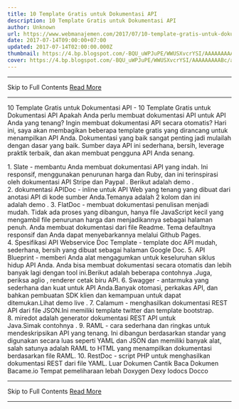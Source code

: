 ```yaml
---
title: 10 Template Gratis untuk Dokumentasi API
description: 10 Template Gratis untuk Dokumentasi API
author: Unknown
url: https://www.webmanajemen.com/2017/07/10-template-gratis-untuk-dokumentasi-api.html
date: 2017-07-14T09:00:00+07:00
updated: 2017-07-14T02:00:00.000Z
thumbnail: https://4.bp.blogspot.com/-BQU_uWPJuPE/WWUSXvcrYSI/AAAAAAAAABc/aB-OuOg_gfMhS2VUZUWkzeWq3UGOyKjkwCLcBGAs/s320/images.png
cover: https://4.bp.blogspot.com/-BQU_uWPJuPE/WWUSXvcrYSI/AAAAAAAAABc/aB-OuOg_gfMhS2VUZUWkzeWq3UGOyKjkwCLcBGAs/s320/images.png
---
```


<hr/> Skip to Full Contents <a href="https://www.webmanajemen.com/2017/07/10-template-gratis-untuk-dokumentasi-api.html" rel="follow" class="button" id="read-more">Read More</a> <hr/> 10 Template Gratis untuk Dokumentasi API - 10 Template Gratis untuk Dokumentasi API Apakah Anda perlu membuat dokumentasi API untuk API Anda yang tenang? Ingin membuat dokumentasi API secara otomatis? Hari ini, saya akan membagikan beberapa template gratis yang dirancang untuk menampilkan API Anda. Dokumentasi yang baik sangat penting jadi mulailah dengan dasar yang baik. Sumber daya API ini sederhana, bersih, leverage praktik terbaik, dan akan membuat pengguna API Anda senang.

1. Slate - membantu Anda membuat dokumentasi API yang indah. Ini responsif, menggunakan penurunan harga dan Ruby, dan ini terinspirasi oleh dokumentasi API Stripe dan Paypal . Berikut adalah demo .
2. dokumentasi APIDoc - inline untuk API Web yang tenang yang dibuat dari anotasi API di kode sumber Anda.Temanya adalah 2 kolom dan ini adalah demo .
3. FlatDoc - membuat dokumentasi penulisan menjadi mudah. Tidak ada proses yang dibangun, hanya file JavaScript kecil yang mengambil file penurunan harga dan menjadikannya sebagai halaman penuh. Anda membuat dokumentasi dari file Readme. Tema defaultnya responsif dan Anda dapat menyebarkannya melalui Github Pages.
4. Spesifikasi API Webservice Doc Template - template doc API mudah, sederhana, bersih yang dibuat sebagai halaman Google Doc.
5. API Blueprint - memberi Anda alat mengagumkan untuk keseluruhan siklus hidup API Anda. Anda bisa membuat dokumentasi secara otomatis dan lebih banyak lagi dengan tool ini.Berikut adalah beberapa contohnya .Juga, periksa aglio , renderer cetak biru API.
6. Swagger - antarmuka yang sederhana dan kuat untuk API Anda.Banyak otomasi, perkakas API, dan bahkan pembuatan SDK klien dan kemampuan untuk dapat ditemukan.Lihat demo live .
7. Calamum - menghasilkan dokumentasi REST API dari file JSON.Ini memiliki template twitter dan template bootstrap.
8. miredot adalah generator dokumentasi REST API untuk Java.Simak contohnya .
9. RAML - cara sederhana dan ringkas untuk mendeskripsikan API yang tenang. Ini dibangun berdasarkan standar yang digunakan secara luas seperti YAML dan JSON dan memiliki banyak alat, salah satunya adalah RAML to HTML yang menampilkan dokumentasi berdasarkan file RAML.
10. RestDoc - script PHP untuk menghasilkan dokumentasi REST dari file YAML.
Luar
Dokumen Cantik
Baca Dokumen
Bacame.io
Tempat pemeliharaan lebah
Doxygen
Dexy
Iodocs
Docco <hr/> Skip to Full Contents <a href="https://www.webmanajemen.com/2017/07/10-template-gratis-untuk-dokumentasi-api.html" rel="follow" class="button" id="read-more">Read More</a> <hr/>